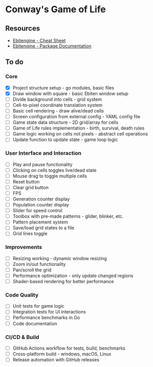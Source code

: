 # Conway's Game of Life

## Resources

- [Ebitengine - Cheat Sheet](https://ebitengine.org/en/documents/cheatsheet.html)
- [Ebitengine - Package Documentation](https://pkg.go.dev/github.com/hajimehoshi/ebiten/v2)

## To do

### Core

- [x] Project structure setup - go modules, basic files
- [x] Draw window with square - basic Ebiten window setup
- [ ] Divide background into cells - grid system
- [ ] Cell-to-pixel coordinate translation system
- [ ] Basic cell rendering - draw alive/dead cells
- [ ] Screen configuration from external config - YAML config file
- [ ] Game state data structure - 2D grid/array for cells
- [ ] Game of Life rules implementation - birth, survival, death rules
- [ ] Game logic working on cells not pixels - abstract cell operations
- [ ] Update function to update state - game loop logic

### User Interface and Interaction

- [ ] Play and pause functionality
- [ ] Clicking on cells toggles live/dead state
- [ ] Mouse drag to toggle multiple cells
- [ ] Reset button
- [ ] Clear grid button
- [ ] FPS
- [ ] Generation counter display
- [ ] Population counter display
- [ ] Slider for speed control
- [ ] Toolbox with pre-made patterns - glider, blinker, etc.
- [ ] Pattern placement system
- [ ] Save/load grid states to a file
- [ ] Grid lines toggle

### Improvements

- [ ] Resizing working - dynamic window resizing
- [ ] Zoom in/out functionality
- [ ] Pan/scroll the grid
- [ ] Performance optimization - only update changed regions
- [ ] Shader-based rendering for better performance

### Code Quality

- [ ] Unit tests for game logic
- [ ] Integration tests for UI interactions
- [ ] Performance benchmarks in Go
- [ ] Code documentation

### CI/CD & Build

- [ ] GitHub Actions workflow for tests, build, benchmarks
- [ ] Cross-platform build - windows, macOS, Linux
- [ ] Release automation with GitHub releases